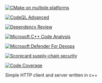 [![CMake on multiple platforms](https://github.com/wsollers/Http/actions/workflows/cmake-multi-platform.yml/badge.svg)](https://github.com/wsollers/Http/actions/workflows/cmake-multi-platform.yml)

[![CodeQL Advanced](https://github.com/wsollers/Http/actions/workflows/codeql-advanced.yml/badge.svg)](https://github.com/wsollers/Http/actions/workflows/codeql-advanced.yml)

[![Dependency Review](https://github.com/wsollers/Http/actions/workflows/dependency-review.yml/badge.svg)](https://github.com/wsollers/Http/actions/workflows/dependency-review.yml)

[![Microsoft C++ Code Analysis](https://github.com/wsollers/Http/actions/workflows/msvc.yml/badge.svg)](https://github.com/wsollers/Http/actions/workflows/msvc.yml)

[![Microsoft Defender For Devops](https://github.com/wsollers/Http/actions/workflows/defender-for-devops.yml/badge.svg)](https://github.com/wsollers/Http/actions/workflows/defender-for-devops.yml)

[![Scorecard supply-chain security](https://github.com/wsollers/Http/actions/workflows/scorecard.yml/badge.svg)](https://github.com/wsollers/Http/actions/workflows/scorecard.yml)

[![Code Coverage](https://github.com/wsollers/Http/actions/workflows/code-coverage.yml/badge.svg)](https://github.com/wsollers/Http/actions/workflows/code-coverage.yml)





Simple HTTP client and server written in c++

